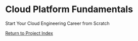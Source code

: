 # Cloud Platform Fundamentals
Start Your Cloud Engineering Career from Scratch

[Return to Project Index](https://github.com/mikepfeiffer/cloud-career-playbook)